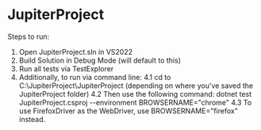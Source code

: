 # JupiterProject
Steps to run:
1. Open JupiterProject.sln in VS2022
2. Build Solution in Debug Mode (will default to this)
3. Run all tests via TestExplorer
4. Additionally, to run via command line:
    4.1 cd to C:\JupiterProject\JupiterProject (depending on where you've saved the JupiterProject folder)
    4.2 Then use the following command: dotnet test JupiterProject.csproj --environment BROWSERNAME="chrome"
    4.3 To use FirefoxDriver as the WebDriver, use BROWSERNAME="firefox" instead.
